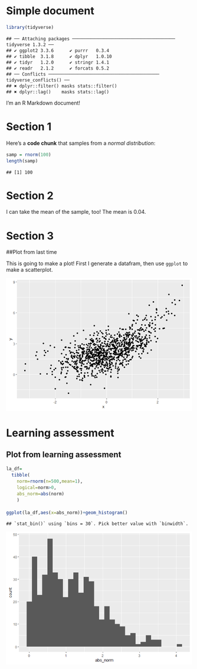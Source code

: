 Simple document
================

``` r
library(tidyverse)
```

    ## ── Attaching packages ─────────────────────────────────────── tidyverse 1.3.2 ──
    ## ✔ ggplot2 3.3.6      ✔ purrr   0.3.4 
    ## ✔ tibble  3.1.8      ✔ dplyr   1.0.10
    ## ✔ tidyr   1.2.0      ✔ stringr 1.4.1 
    ## ✔ readr   2.1.2      ✔ forcats 0.5.2 
    ## ── Conflicts ────────────────────────────────────────── tidyverse_conflicts() ──
    ## ✖ dplyr::filter() masks stats::filter()
    ## ✖ dplyr::lag()    masks stats::lag()

I’m an R Markdown document!

# Section 1

Here’s a **code chunk** that samples from a *normal distribution*:

``` r
samp = rnorm(100)
length(samp)
```

    ## [1] 100

# Section 2

I can take the mean of the sample, too! The mean is 0.04.

# Section 3

\##Plot from last time

This is going to make a plot! First I generate a datafram, then use
`ggplot` to make a scatterplot.

![](template_files/figure-gfm/chunk_scatterplot-1.png)<!-- -->

# Learning assessment

## Plot from learning assessment

``` r
la_df=
  tibble(
    norm=rnorm(n=500,mean=1),
    logical=norm>0,
    abs_norm=abs(norm)
    )

ggplot(la_df,aes(x=abs_norm))+geom_histogram()
```

    ## `stat_bin()` using `bins = 30`. Pick better value with `binwidth`.

![](template_files/figure-gfm/chunk_dataframe-1.png)<!-- -->
